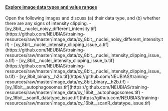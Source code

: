 <h4 id="explore"><a href="#explore">Explore image data types and value ranges</a></h4> 
Open the following images and discuss (a) their data type, and (b) whether there are any signs of intensity clipping.
- [xy_8bit__nuclei_noisy_different_intensity.tif](https://github.com/NEUBIAS/training-resources/raw/master/image_data/xy_8bit__nuclei_noisy_different_intensity.tif)
- [xy_8bit__nuclei_intensity_clipping_issue_a.tif](https://github.com/NEUBIAS/training-resources/raw/master/image_data/xy_8bit__nuclei_intensity_clipping_issue_a.tif)
- [xy_8bit__nuclei_intensity_clipping_issue_b.tif](https://github.com/NEUBIAS/training-resources/raw/master/image_data/xy_8bit__nuclei_intensity_clipping_issue_b.tif)
- [xy_8bit_binary__h2b.tif](https://github.com/NEUBIAS/training-resources/raw/master/image_data/xy_8bit_binary__h2b.tif)
- [xy_16bit__autophagosomes.tif](https://github.com/NEUBIAS/training-resources/raw/master/image_data/xy_16bit__autophagosomes.tif)
- [xy_16bit__scanR_datatype_issue.tif](https://github.com/NEUBIAS/training-resources/raw/master/image_data/xy_16bit__scanR_datatype_issue.tif)

